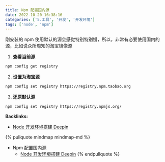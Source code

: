 ```yaml
---
title: Npm 配置国内源
date: 2022-10-20 16:38:16
categories: ['5.工具', '开发', '开发环境']
tags: ['node', 'npm']
---
```


刚安装的 npm 使用默认的源会感觉特别特别慢，所以，非常有必要使用国内的源，比如说众所周知的淘宝镜像源

1. **查看当前源**

```sh
npm config get registry
```

2. **设置为淘宝源**

```sh
npm config set registry https://registry.npm.taobao.org
```

3. **还原默认源**
  
```sh
npm config set registry https://registry.npmjs.org/
```


**Backlinks:**

- [Node 开发环境搭建 Deepin](../7962ceea5a61f0bcef11f8d9abf63940e874942b)

{% pullquote mindmap mindmap-md %}
- Npm 配置国内源
  - [Node 开发环境搭建 Deepin](../7962ceea5a61f0bcef11f8d9abf63940e874942b)
{% endpullquote %}